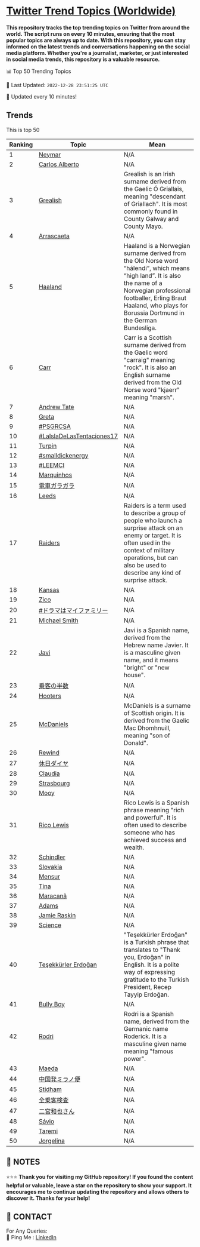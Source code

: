 [Twitter Trend Topics (Worldwide)](https://github.com/ErcinDedeoglu/Twitter-Trend-Topics)
==========

**This repository tracks the top trending topics on Twitter from around the world. 
The script runs on every 10 minutes, ensuring that the most popular topics are always up to date. 
With this repository, you can stay informed on the latest trends and conversations happening on the social media platform. 
Whether you're a journalist, marketer, or just interested in social media trends, this repository is a valuable resource.**


📊 Top 50 Trending Topics

📆 Last Updated: `2022-12-28 23:51:25 UTC`

🔧 Updated every 10 minutes!


## Trends

This is top 50

| Ranking | Topic | Mean |
| ------- | ------------ | ------------ |
| 1 | [Neymar](http://twitter.com/search?q=Neymar) | N/A |
| 2 | [Carlos Alberto](http://twitter.com/search?q=Carlos+Alberto) | N/A |
| 3 | [Grealish](http://twitter.com/search?q=Grealish) | Grealish is an Irish surname derived from the Gaelic Ó Griallais, meaning "descendant of Griallach". It is most commonly found in County Galway and County Mayo. |
| 4 | [Arrascaeta](http://twitter.com/search?q=Arrascaeta) | N/A |
| 5 | [Haaland](http://twitter.com/search?q=Haaland) | Haaland is a Norwegian surname derived from the Old Norse word “hálendi”, which means “high land”. It is also the name of a Norwegian professional footballer, Erling Braut Haaland, who plays for Borussia Dortmund in the German Bundesliga. |
| 6 | [Carr](http://twitter.com/search?q=Carr) | Carr is a Scottish surname derived from the Gaelic word "carraig" meaning "rock". It is also an English surname derived from the Old Norse word "kjaerr" meaning "marsh". |
| 7 | [Andrew Tate](http://twitter.com/search?q=Andrew+Tate) | N/A |
| 8 | [Greta](http://twitter.com/search?q=Greta) | N/A |
| 9 | [#PSGRCSA](http://twitter.com/search?q=%23PSGRCSA) | N/A |
| 10 | [#LaIslaDeLasTentaciones17](http://twitter.com/search?q=%23LaIslaDeLasTentaciones17) | N/A |
| 11 | [Turpin](http://twitter.com/search?q=Turpin) | N/A |
| 12 | [#smalldickenergy](http://twitter.com/search?q=%23smalldickenergy) | N/A |
| 13 | [#LEEMCI](http://twitter.com/search?q=%23LEEMCI) | N/A |
| 14 | [Marquinhos](http://twitter.com/search?q=Marquinhos) | N/A |
| 15 | [電車ガラガラ](http://twitter.com/search?q=%e9%9b%bb%e8%bb%8a%e3%82%ac%e3%83%a9%e3%82%ac%e3%83%a9) | N/A |
| 16 | [Leeds](http://twitter.com/search?q=Leeds) | N/A |
| 17 | [Raiders](http://twitter.com/search?q=Raiders) | Raiders is a term used to describe a group of people who launch a surprise attack on an enemy or target. It is often used in the context of military operations, but can also be used to describe any kind of surprise attack. |
| 18 | [Kansas](http://twitter.com/search?q=Kansas) | N/A |
| 19 | [Zico](http://twitter.com/search?q=Zico) | N/A |
| 20 | [#ドラマはマイファミリー](http://twitter.com/search?q=%23%e3%83%89%e3%83%a9%e3%83%9e%e3%81%af%e3%83%9e%e3%82%a4%e3%83%95%e3%82%a1%e3%83%9f%e3%83%aa%e3%83%bc) | N/A |
| 21 | [Michael Smith](http://twitter.com/search?q=Michael+Smith) | N/A |
| 22 | [Javi](http://twitter.com/search?q=Javi) | Javi is a Spanish name, derived from the Hebrew name Javier. It is a masculine given name, and it means "bright" or "new house". |
| 23 | [乗客の半数](http://twitter.com/search?q=%e4%b9%97%e5%ae%a2%e3%81%ae%e5%8d%8a%e6%95%b0) | N/A |
| 24 | [Hooters](http://twitter.com/search?q=Hooters) | N/A |
| 25 | [McDaniels](http://twitter.com/search?q=McDaniels) | McDaniels is a surname of Scottish origin. It is derived from the Gaelic Mac Dhomhnuill, meaning "son of Donald". |
| 26 | [Rewind](http://twitter.com/search?q=Rewind) | N/A |
| 27 | [休日ダイヤ](http://twitter.com/search?q=%e4%bc%91%e6%97%a5%e3%83%80%e3%82%a4%e3%83%a4) | N/A |
| 28 | [Claudia](http://twitter.com/search?q=Claudia) | N/A |
| 29 | [Strasbourg](http://twitter.com/search?q=Strasbourg) | N/A |
| 30 | [Mooy](http://twitter.com/search?q=Mooy) | N/A |
| 31 | [Rico Lewis](http://twitter.com/search?q=Rico+Lewis) | Rico Lewis is a Spanish phrase meaning "rich and powerful". It is often used to describe someone who has achieved success and wealth. |
| 32 | [Schindler](http://twitter.com/search?q=Schindler) | N/A |
| 33 | [Slovakia](http://twitter.com/search?q=Slovakia) | N/A |
| 34 | [Mensur](http://twitter.com/search?q=Mensur) | N/A |
| 35 | [Tina](http://twitter.com/search?q=Tina) | N/A |
| 36 | [Maracanã](http://twitter.com/search?q=Maracan%c3%a3) | N/A |
| 37 | [Adams](http://twitter.com/search?q=Adams) | N/A |
| 38 | [Jamie Raskin](http://twitter.com/search?q=Jamie+Raskin) | N/A |
| 39 | [Science](http://twitter.com/search?q=Science) | N/A |
| 40 | [Teşekkürler Erdoğan](http://twitter.com/search?q=Te%c5%9fekk%c3%bcrler+Erdo%c4%9fan) | "Teşekkürler Erdoğan" is a Turkish phrase that translates to "Thank you, Erdoğan" in English. It is a polite way of expressing gratitude to the Turkish President, Recep Tayyip Erdoğan. |
| 41 | [Bully Boy](http://twitter.com/search?q=Bully+Boy) | N/A |
| 42 | [Rodri](http://twitter.com/search?q=Rodri) | Rodri is a Spanish name, derived from the Germanic name Roderick. It is a masculine given name meaning "famous power". |
| 43 | [Maeda](http://twitter.com/search?q=Maeda) | N/A |
| 44 | [中国発ミラノ便](http://twitter.com/search?q=%e4%b8%ad%e5%9b%bd%e7%99%ba%e3%83%9f%e3%83%a9%e3%83%8e%e4%be%bf) | N/A |
| 45 | [Stidham](http://twitter.com/search?q=Stidham) | N/A |
| 46 | [全乗客検査](http://twitter.com/search?q=%e5%85%a8%e4%b9%97%e5%ae%a2%e6%a4%9c%e6%9f%bb) | N/A |
| 47 | [二宮和也さん](http://twitter.com/search?q=%e4%ba%8c%e5%ae%ae%e5%92%8c%e4%b9%9f%e3%81%95%e3%82%93) | N/A |
| 48 | [Sávio](http://twitter.com/search?q=S%c3%a1vio) | N/A |
| 49 | [Taremi](http://twitter.com/search?q=Taremi) | N/A |
| 50 | [Jorgelina](http://twitter.com/search?q=Jorgelina) | N/A |




## 📝 NOTES

⭐⭐⭐ **Thank you for visiting my GitHub repository! If you found the content helpful or valuable, leave a star on the repository to show your support. It encourages me to continue updating the repository and allows others to discover it. Thanks for your help!**

## 📨 CONTACT

 For Any Queries:  
            🏓 Ping Me : [LinkedIn](https://www.linkedin.com/in/ercindedeoglu/)